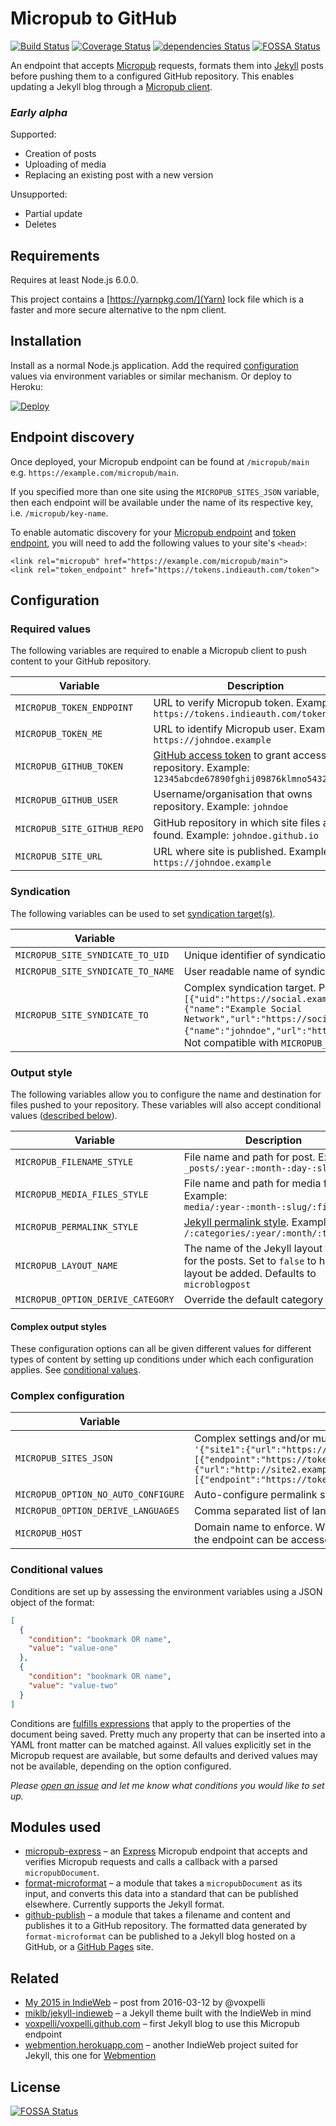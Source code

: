 # Micropub to GitHub
[![Build Status](https://travis-ci.org/voxpelli/webpage-micropub-to-github.svg?branch=master)](https://travis-ci.org/voxpelli/webpage-micropub-to-github)
[![Coverage Status](https://coveralls.io/repos/github/voxpelli/webpage-micropub-to-github/badge.svg?branch=master)](https://coveralls.io/github/voxpelli/webpage-micropub-to-github?branch=master)
[![dependencies Status](https://david-dm.org/voxpelli/webpage-micropub-to-github/status.svg)](https://david-dm.org/voxpelli/webpage-micropub-to-github)
[![FOSSA Status](https://app.fossa.io/api/projects/git%2Bgithub.com%2Fvoxpelli%2Fwebpage-micropub-to-github.svg?type=shield)](https://app.fossa.io/projects/git%2Bgithub.com%2Fvoxpelli%2Fwebpage-micropub-to-github?ref=badge_shield)

An endpoint that accepts [Micropub](http://micropub.net/) requests, formats them into [Jekyll](http://jekyllrb.com/) posts before pushing them to a configured GitHub repository. This enables updating a Jekyll blog through a [Micropub client](https://indieweb.org/Micropub/Clients).

### _Early alpha_
Supported:
* Creation of posts
* Uploading of media
* Replacing an existing post with a new version

Unsupported:
* Partial update
* Deletes

## Requirements
Requires at least Node.js 6.0.0.

This project contains a [https://yarnpkg.com/](Yarn) lock file which is a faster and more secure alternative to the npm client.

## Installation
Install as a normal Node.js application. Add the required [configuration](#configuration) values via environment variables or similar mechanism. Or deploy to Heroku:

[![Deploy](https://www.herokucdn.com/deploy/button.svg)](https://heroku.com/deploy?template=https://github.com/voxpelli/webpage-micropub-to-github)

## Endpoint discovery
Once deployed, your Micropub endpoint can be found at `/micropub/main` e.g. `https://example.com/micropub/main`.

If you specified more than one site using the `MICROPUB_SITES_JSON` variable, then each endpoint will be available under the name of its respective key, i.e. `/micropub/key-name`.

To enable automatic discovery for your [Micropub endpoint](https://indieweb.org/micropub#Endpoint_Discovery) and [token endpoint](https://indieweb.org/obtaining-an-access-token#Discovery), you will need to add the following values to your site's `<head>`:

```
<link rel="micropub" href="https://example.com/micropub/main">
<link rel="token_endpoint" href="https://tokens.indieauth.com/token">
```

## Configuration
### Required values
The following variables are required to enable a Micropub client to push content to your GitHub repository.

Variable | Description
-------- | -----------
`MICROPUB_TOKEN_ENDPOINT` | URL to verify Micropub token. Example: `https://tokens.indieauth.com/token`
`MICROPUB_TOKEN_ME` | URL to identify Micropub user. Example: `https://johndoe.example`
`MICROPUB_GITHUB_TOKEN` | [GitHub access token](https://github.com/settings/tokens) to grant access to repository. Example: `12345abcde67890fghij09876klmno54321pqrst`
`MICROPUB_GITHUB_USER` | Username/organisation that owns repository. Example: `johndoe`
`MICROPUB_SITE_GITHUB_REPO` | GitHub repository in which site files are found. Example: `johndoe.github.io`
`MICROPUB_SITE_URL` | URL where site is published. Example: `https://johndoe.example`

### Syndication
The following variables can be used to set [syndication target(s)](https://www.w3.org/TR/micropub/#syndication-targets).

Variable | Description
-------- | -----------
`MICROPUB_SITE_SYNDICATE_TO_UID` | Unique identifier of syndication target. Example: `https://social.example/johndoe`
`MICROPUB_SITE_SYNDICATE_TO_NAME` | User readable name of syndication target. Example: `@johndoe on Example Social Network`
`MICROPUB_SITE_SYNDICATE_TO` | Complex syndication target. Provided as a JSON array, e.g.: `[{"uid":"https://social.example/johndoe","name":"@johndoe on Example Social Network","service":{"name":"Example Social Network","url":"https://social.example/","photo":"https://social.example/icon.png"},"user":{"name":"johndoe","url":"https://social.example/johndoe","photo":"https://social.example/johndoe/photo.jpg"}}]`. Not compatible with `MICROPUB_SITES_JSON`.

### Output style
The following variables allow you to configure the name and destination for files pushed to your repository. These variables will also accept conditional values ([described below](#conditional-values)).

Variable | Description
-------- | -----------
`MICROPUB_FILENAME_STYLE` | File name and path for post.  Example: `_posts/:year-:month-:day-:slug`
`MICROPUB_MEDIA_FILES_STYLE` | File name and path for media files. Example: `media/:year-:month-:slug/:filesslug`
`MICROPUB_PERMALINK_STYLE` | [Jekyll permalink style](http://jekyllrb.com/docs/permalinks/). Example: `/:categories/:year/:month/:title/`
`MICROPUB_LAYOUT_NAME` | The name of the Jekyll layout to use for the posts. Set to `false` to have no layout be added. Defaults to `microblogpost`
`MICROPUB_OPTION_DERIVE_CATEGORY` | Override the default category

#### Complex output styles

These configuration options can all be given different values for different types of content by setting up conditions under which each configuration applies. See [conditional values](#conditional-values).

### Complex configuration
Variable | Description
-------- | -----------
`MICROPUB_SITES_JSON` | Complex settings and/or multiple sites (including their syndication targets) provided as JSON, e.g.: `'{"site1":{"url":"https://site1.example/","github":{"repo":"site1"},"token":[{"endpoint":"https://tokens.indieauth.com/token","me":"https://site1.example/"}]},"site2":{"url":"http://site2.example/","github":{"repo":"site2"},"token":[{"endpoint":"https://tokens.indieauth.com/token","me":"http://site2.example/"}]}}'`
`MICROPUB_OPTION_NO_AUTO_CONFIGURE` | Auto-configure permalink status from the Jekyll repo config. Boolean
`MICROPUB_OPTION_DERIVE_LANGUAGES` | Comma separated list of language codes to auto-detect. Example `eng,swe`
`MICROPUB_HOST` | Domain name to enforce. Will redirect requests to all other domain names and IP addresses that the endpoint can be accessed on.

### Conditional values

Conditions are set up by assessing the environment variables using a JSON object of the format:

```json
[
  {
    "condition": "bookmark OR name",
    "value": "value-one"
  },
  {
    "condition": "bookmark OR name",
    "value": "value-two"
  }
]
```

Conditions are [fulfills expressions](https://github.com/voxpelli/node-fulfills#condition-syntax) that apply to the properties of the document being saved. Pretty much any property that can be inserted into a YAML front matter can be matched against. All values explicitly set in the Micropub request are available, but some defaults and derived values may not be available, depending on the option configured.

_Please [open an issue](https://github.com/voxpelli/webpage-micropub-to-github/issues/new) and let me know what conditions you would like to set up._

## Modules used
* [micropub-express](https://github.com/voxpelli/node-micropub-express) – an [Express](http://expressjs.com/) Micropub endpoint that accepts and verifies Micropub requests and calls a callback with a parsed `micropubDocument`.
* [format-microformat](https://github.com/voxpelli/node-format-microformat) – a module that takes a `micropubDocument` as its input, and converts this data into a standard that can be published elsewhere. Currently supports the Jekyll format.
* [github-publish](https://github.com/voxpelli/node-github-publish) – a module that takes a filename and content and publishes it to a GitHub repository. The formatted data generated by `format-microformat` can be published to a Jekyll blog hosted on a GitHub, or a [GitHub Pages](https://pages.github.com/) site.

## Related
* [My 2015 in IndieWeb](http://voxpelli.com/2016/03/my-2015-in-indieweb/) – post from 2016-03-12 by @voxpelli
* [miklb/jekyll-indieweb](https://github.com/miklb/jekyll-indieweb) – a Jekyll theme built with the IndieWeb in mind
* [voxpelli/voxpelli.github.com](https://github.com/voxpelli/voxpelli.github.com) – first Jekyll blog to use this Micropub endpoint
* [webmention.herokuapp.com](https://webmention.herokuapp.com/) – another IndieWeb project suited for Jekyll, this one for [Webmention](https://indieweb.org/webmention)


## License
[![FOSSA Status](https://app.fossa.io/api/projects/git%2Bgithub.com%2Fvoxpelli%2Fwebpage-micropub-to-github.svg?type=large)](https://app.fossa.io/projects/git%2Bgithub.com%2Fvoxpelli%2Fwebpage-micropub-to-github?ref=badge_large)
